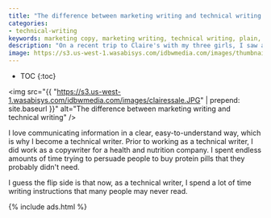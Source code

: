 ```yaml
---
title: "The difference between marketing writing and technical writing in one small sign"
categories:
- technical-writing
keywords: marketing copy, marketing writing, technical writing, plain, concise, clear, plain language
description: "On a recent trip to Claire's with my three girls, I saw a sign that captured the distinction between marketing writing and technical writing perfectly."
image: https://s3.us-west-1.wasabisys.com/idbwmedia.com/images/thumbnails/clairethumb.png
---
```


* TOC
{:toc}

<img src="{{ "https://s3.us-west-1.wasabisys.com/idbwmedia.com/images/clairessale.JPG" | prepend: site.baseurl }}" alt="The difference between marketing writing and technical writing" />

I love communicating information in a clear, easy-to-understand way, which is why I become a technical writer. Prior to working as a technical writer, I did work as a copywriter for a health and nutrition company. I spent endless amounts of time trying to persuade people to buy protein pills that they probably didn't need.

I guess the flip side is that now, as a technical writer, I spend a lot of time writing instructions that many people may never read.

{% include ads.html %}
